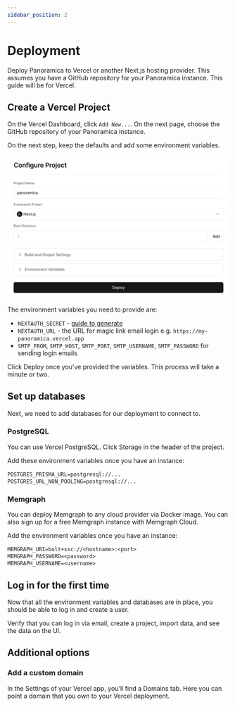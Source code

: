 ```yaml
---
sidebar_position: 2
---
```


# Deployment

Deploy Panoramica to Vercel or another Next.js hosting provider.
This assumes you have a GitHub repository for your Panoramica instance.
This guide will be for Vercel.

## Create a Vercel Project

On the Vercel Dashboard, click `Add New...`. On the next page, choose the
GitHub repository of your Panoramica instance.

On the next step, keep the defaults and add some environment variables.

![Alt text](<CleanShot 2023-07-17 at 17.09.10@2x.jpg>)

The environment variables you need to provide are:

- `NEXTAUTH_SECRET` - [guide to generate](https://next-auth.js.org/configuration/options#secret)
- `NEXTAUTH_URL` - the URL for magic link email login e.g. `https://my-panoramica.vercel.app`
- `SMTP_FROM`, `SMTP_HOST`, `SMTP_PORT`, `SMTP_USERNAME`, `SMTP_PASSWORD` for sending login emails

Click Deploy once you've provided the variables. This process will take a minute or two.

## Set up databases

Next, we need to add databases for our deployment to connect to.

### PostgreSQL

You can use Vercel PostgreSQL. Click Storage in the header of the project.

Add these environment variables once you have an instance:

```text
POSTGRES_PRISMA_URL=postgresql://...
POSTGRES_URL_NON_POOLING=postgresql://...
```

### Memgraph

You can deploy Memgraph to any cloud provider via Docker image.
You can also sign up for a free Memgraph instance with Memgraph Cloud.

Add the environment variables once you have an instance:

```text
MEMGRAPH_URI=bolt+ssc://<hostname>:<port>
MEMGRAPH_PASSWORD=<password>
MEMGRAPH_USERNAME=<username>
```

## Log in for the first time

Now that all the environment variables and databases are in place,
you should be able to log in and create a user.

Verify that you can log in via email, create a project, import data,
and see the data on the UI.

## Additional options

### Add a custom domain

In the Settings of your Vercel app, you'll find a Domains tab.
Here you can point a domain that you own to your Vercel deployment.
